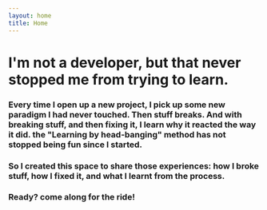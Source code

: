 ```yaml
---
layout: home
title: Home
---
```


# I'm not a developer, but that never stopped me from trying to learn.

### Every time I open up a new project, I pick up some new paradigm I had never touched. Then stuff breaks. And with breaking stuff, and then fixing it, I learn why it reacted the way it did. the "Learning by head-banging" method has not stopped being fun since I started.

### So I created this space to share those experiences: how I broke stuff, how I fixed it, and what I learnt from the process. 

### Ready? come along for the ride!
